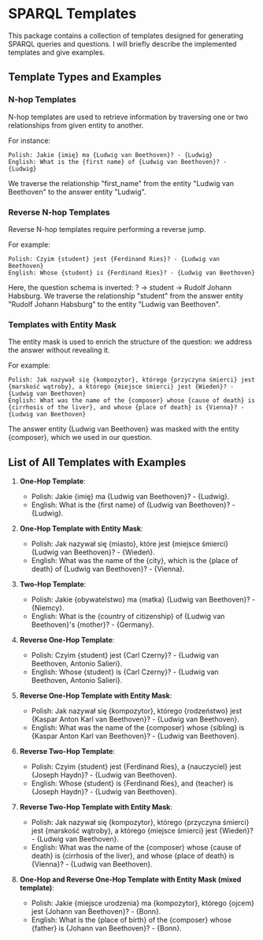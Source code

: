 # SPARQL Templates

This package contains a collection of templates designed for generating SPARQL queries and questions. I will briefly describe the implemented templates and give examples.

## Template Types and Examples

### N-hop Templates

N-hop templates are used to retrieve information by traversing one or two relationships from given entity to another.

For instance:
```
Polish: Jakie {imię} ma {Ludwig van Beethoven}? - {Ludwig}
English: What is the {first name} of {Ludwig van Beethoven}? - {Ludwig}
```

We traverse the relationship "first_name" from the entity "Ludwig van Beethoven" to the answer entity "Ludwig".

### Reverse N-hop Templates

Reverse N-hop templates require performing a reverse jump.

For example:
```
Polish: Czyim {student} jest {Ferdinand Ries}? - {Ludwig van Beethoven}
English: Whose {student} is {Ferdinand Ries}? - {Ludwig van Beethoven}
```

Here, the question schema is inverted: ? -> student -> Rudolf Johann Habsburg. We traverse the relationship "student" from the answer entity "Rudolf Johann Habsburg" to the entity "Ludwig van Beethoven".

### Templates with Entity Mask

The entity mask is used to enrich the structure of the question: we address the answer without revealing it.

For example:
```
Polish: Jak nazywał się {kompozytor}, którego {przyczyna śmierci} jest {marskość wątroby}, a którego {miejsce śmierci} jest {Wiedeń}? - {Ludwig van Beethoven}
English: What was the name of the {composer} whose {cause of death} is {cirrhosis of the liver}, and whose {place of death} is {Vienna}? - {Ludwig van Beethoven}
```

The answer entity {Ludwig van Beethoven} was masked with the entity {composer}, which we used in our question.

## List of All Templates with Examples

1. **One-Hop Template**:
   - Polish: Jakie {imię} ma {Ludwig van Beethoven}? - {Ludwig}.
   - English: What is the {first name} of {Ludwig van Beethoven}? - {Ludwig}.

2. **One-Hop Template with Entity Mask**:
   - Polish: Jak nazywał się {miasto}, które jest {miejsce śmierci} {Ludwig van Beethoven}? - {Wiedeń}.
   - English: What was the name of the {city}, which is the {place of death} of {Ludwig van Beethoven}? - {Vienna}.

3. **Two-Hop Template**:
   - Polish: Jakie {obywatelstwo} ma {matka} {Ludwig van Beethoven}? - {Niemcy}.
   - English: What is the {country of citizenship} of {Ludwig van Beethoven}'s {mother}? - {Germany}.

4. **Reverse One-Hop Template**:
   - Polish: Czyim {student} jest {Carl Czerny}? - {Ludwig van Beethoven, Antonio Salieri}.
   - English: Whose {student} is {Carl Czerny}? - {Ludwig van Beethoven, Antonio Salieri}.

5. **Reverse One-Hop Template with Entity Mask**:
   - Polish: Jak nazywał się {kompozytor}, którego {rodzeństwo} jest {Kaspar Anton Karl van Beethoven}? - {Ludwig van Beethoven}.
   - English: What was the name of the {composer} whose {sibling} is {Kaspar Anton Karl van Beethoven}? - {Ludwig van Beethoven}.

6. **Reverse Two-Hop Template**:
   - Polish: Czyim {student} jest {Ferdinand Ries}, a {nauczyciel} jest {Joseph Haydn}? - {Ludwig van Beethoven}.
   - English: Whose {student} is {Ferdinand Ries}, and {teacher} is {Joseph Haydn}? - {Ludwig van Beethoven}.

7. **Reverse Two-Hop Template with Entity Mask**:
   - Polish: Jak nazywał się {kompozytor}, którego {przyczyna śmierci} jest {marskość wątroby}, a którego {miejsce śmierci} jest {Wiedeń}? - {Ludwig van Beethoven}.
   - English: What was the name of the {composer} whose {cause of death} is {cirrhosis of the liver}, and whose {place of death} is {Vienna}? - {Ludwig van Beethoven}.

8. **One-Hop and Reverse One-Hop Template with Entity Mask (mixed template)**:
   - Polish: Jakie {miejsce urodzenia} ma {kompozytor}, którego {ojcem} jest {Johann van Beethoven}? - {Bonn}.
   - English: What is the {place of birth} of the {composer} whose {father} is {Johann van Beethoven}? - {Bonn}.

